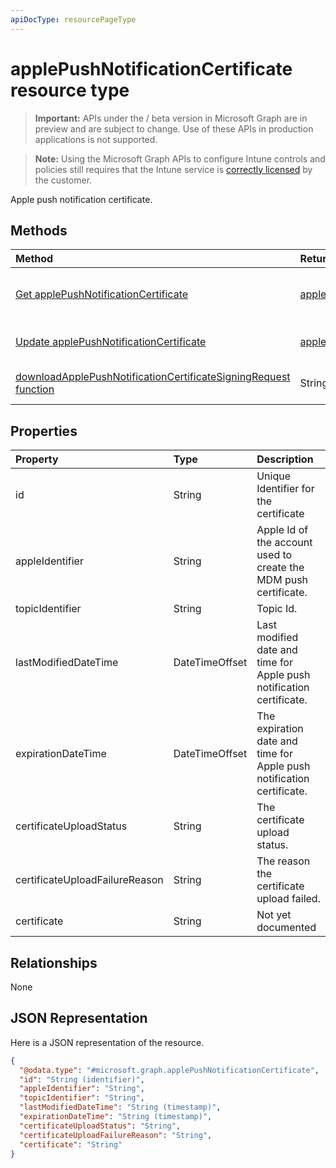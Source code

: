 ```yaml
---
apiDocType: resourcePageType
---
```

# applePushNotificationCertificate resource type

> **Important:** APIs under the / beta version in Microsoft Graph are in preview and are subject to change. Use of these APIs in production applications is not supported.

> **Note:** Using the Microsoft Graph APIs to configure Intune controls and policies still requires that the Intune service is [correctly licensed](https://go.microsoft.com/fwlink/?linkid=839381) by the customer.

Apple push notification certificate.
## Methods
|Method|Return Type|Description|
|:---|:---|:---|
|[Get applePushNotificationCertificate](../api/intune_devices_applepushnotificationcertificate_get.md)|[applePushNotificationCertificate](../resources/intune_devices_applepushnotificationcertificate.md)|Read properties and relationships of the [applePushNotificationCertificate](../resources/intune_devices_applepushnotificationcertificate.md) object.|
|[Update applePushNotificationCertificate](../api/intune_devices_applepushnotificationcertificate_update.md)|[applePushNotificationCertificate](../resources/intune_devices_applepushnotificationcertificate.md)|Update the properties of a [applePushNotificationCertificate](../resources/intune_devices_applepushnotificationcertificate.md) object.|
|[downloadApplePushNotificationCertificateSigningRequest function](../api/intune_devices_applepushnotificationcertificate_downloadapplepushnotificationcertificatesigningrequest.md)|String|Download Apple push notification certificate signing request|

## Properties
|Property|Type|Description|
|:---|:---|:---|
|id|String|Unique Identifier for the certificate|
|appleIdentifier|String|Apple Id of the account used to create the MDM push certificate.|
|topicIdentifier|String|Topic Id.|
|lastModifiedDateTime|DateTimeOffset|Last modified date and time for Apple push notification certificate.|
|expirationDateTime|DateTimeOffset|The expiration date and time for Apple push notification certificate.|
|certificateUploadStatus|String|The certificate upload status.|
|certificateUploadFailureReason|String|The reason the certificate upload failed.|
|certificate|String|Not yet documented|

## Relationships
None
## JSON Representation
Here is a JSON representation of the resource.
<!-- {
  "blockType": "resource",
  "keyProperty": "id",
  "@odata.type": "microsoft.graph.applePushNotificationCertificate"
}
-->
``` json
{
  "@odata.type": "#microsoft.graph.applePushNotificationCertificate",
  "id": "String (identifier)",
  "appleIdentifier": "String",
  "topicIdentifier": "String",
  "lastModifiedDateTime": "String (timestamp)",
  "expirationDateTime": "String (timestamp)",
  "certificateUploadStatus": "String",
  "certificateUploadFailureReason": "String",
  "certificate": "String"
}
```





